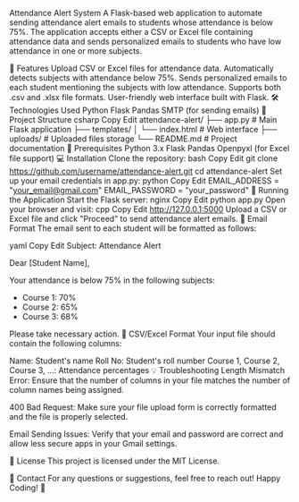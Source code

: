 Attendance Alert System
A Flask-based web application to automate sending attendance alert emails to students whose attendance is below 75%. The application accepts either a CSV or Excel file containing attendance data and sends personalized emails to students who have low attendance in one or more subjects.

🚀 Features
Upload CSV or Excel files for attendance data.
Automatically detects subjects with attendance below 75%.
Sends personalized emails to each student mentioning the subjects with low attendance.
Supports both .csv and .xlsx file formats.
User-friendly web interface built with Flask.
🛠️ Technologies Used
Python
Flask
Pandas
SMTP (for sending emails)
📂 Project Structure
csharp
Copy
Edit
attendance-alert/
├── app.py               # Main Flask application
├── templates/
│   └── index.html        # Web interface
├── uploads/              # Uploaded files storage
└── README.md             # Project documentation
📝 Prerequisites
Python 3.x
Flask
Pandas
Openpyxl (for Excel file support)
💻 Installation
Clone the repository:
bash
Copy
Edit
git clone https://github.com/username/attendance-alert.git
cd attendance-alert
Set up your email credentials in app.py:
python
Copy
Edit
EMAIL_ADDRESS = "your_email@gmail.com"
EMAIL_PASSWORD = "your_password"
🚀 Running the Application
Start the Flask server:
nginx
Copy
Edit
python app.py
Open your browser and visit:
cpp
Copy
Edit
http://127.0.0.1:5000
Upload a CSV or Excel file and click "Proceed" to send attendance alert emails.
📧 Email Format
The email sent to each student will be formatted as follows:

yaml
Copy
Edit
Subject: Attendance Alert

Dear [Student Name],

Your attendance is below 75% in the following subjects:
- Course 1: 70%
- Course 2: 65%
- Course 3: 68%

Please take necessary action.
📝 CSV/Excel Format
Your input file should contain the following columns:

Name: Student's name
Roll No: Student's roll number
Course 1, Course 2, Course 3, ...: Attendance percentages
💡 Troubleshooting
Length Mismatch Error:
Ensure that the number of columns in your file matches the number of column names being assigned.

400 Bad Request:
Make sure your file upload form is correctly formatted and the file is properly selected.

Email Sending Issues:
Verify that your email and password are correct and allow less secure apps in your Gmail settings.

📝 License
This project is licensed under the MIT License.

💬 Contact
For any questions or suggestions, feel free to reach out!
Happy Coding! 🚀
